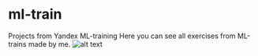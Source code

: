 # ml-train
Projects from Yandex ML-training
Here you can see all exercises from ML-trains made by me.
![alt text]([http://url/to/img.png](https://certify.s3.yandex.net/young-yandex/c0eed431-76f4-4268-ab7d-5a96d42510aa/46e0bc6c-8485-4ff8-a0e8-0bca17ee184e.pdf?mindbox-message-key=6088866703366750208&mindbox-click-id=d38a1f26-c961-47f1-9721-0aef4e088ce7&utm_source=mindbox&utm_medium=email&utm_campaign=training4&utm_content=certificate)https://certify.s3.yandex.net/young-yandex/c0eed431-76f4-4268-ab7d-5a96d42510aa/46e0bc6c-8485-4ff8-a0e8-0bca17ee184e.pdf?mindbox-message-key=6088866703366750208&mindbox-click-id=d38a1f26-c961-47f1-9721-0aef4e088ce7&utm_source=mindbox&utm_medium=email&utm_campaign=training4&utm_content=certificate)
